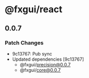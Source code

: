 # @fxgui/react

## 0.0.7

### Patch Changes

- 9c13767: Pub sync
- Updated dependencies [9c13767]
  - @fxgui/precision@0.0.7
  - @fxgui/core@0.0.7
